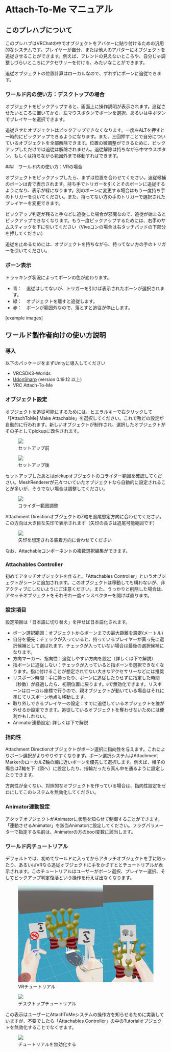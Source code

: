 # Attach-To-Me マニュアル

## このプレハブについて

このプレハブはVRChatの中でオブジェクトをアバターに貼り付けるための汎用的なシステムです。プレイヤーが自分、または他人のアバターにオブジェクトを追従させることができます。例えば、フレンドの見えないところや、自分じゃ調整しづらいところにアクセサリーを付ける、みたいなことができます。

追従オブジェクトの位置計算はローカルなので、ずれずにボーンに追従できます。

### ワールド内の使い方：デスクトップの場合

オブジェクトをピックアップすると、画面上に操作説明が表示されます。追従させたいところに置いてから、左マウスボタンでボーンを選択、あるいは中ボタンでプレイヤーを選択できます。

追従させたオブジェクトはピックアップできなくなります。一度左ALTを押すと一時的にピックアップできるようになります。また、三回押すことで自分についているオブジェクトを全部解除できます。位置の微調整ができるために、ピックアップしただけでは追従は解除されません。追従解除は持ちながら中マウスボタン、もしくは持ちながら範囲外まで移動すればできます。

###　ワールド内の使い方：VRの場合

オブジェクトをピックアップしたら、まずは位置を合わせてください。追従候補のボーンは青で表示されます。持ち手でトリガーを引くとそのボーンに追従するようになり、表示が緑になります。別のボーンに変更する場合はもう一度持ち手のトリガーを引いてください。また、持ってない方の手のトリガーで選択されたプレイヤーを変更できます。

ピックアップ判定が残ると手などに追従した場合が邪魔なので、追従が始まるとピックアップできなくなります。もう一度ピックアップするためには、右手のサムスティックを下に引いてください（Viveコンの場合は右タッチパッドの下部分を押してください）

追従を止めるためには、オブジェクトを持ちながら、持ってない方の手のトリガーを引いてください。

### ボーン表示

トラッキング状況によってボーンの色が変わります。

* 青：　追従はしてないが、トリガーを引けば表示されたボーンが選択されます。
* 緑：　オブジェクトを離すと追従します。
* 赤：　ボーンが範囲外なので、落とすと追従が停止します。

[example images]

## ワールド製作者向けの使い方説明

### 導入

以下のパッケージをまずUnityに導入してください

* VRCSDK3-Worlds
* [UdonSharp](https://github.com/MerlinVR/UdonSharp/releases) (version 0.19.12 以上)
* VRC Attach-To-Me

### オブジェクト設定

オブジェクトを追従可能にするためには、ヒエラルキーで右クリックして「[AttachToMe] Make Attachable」を選択してください。これで殆どの設定が自動的に行われます。新しいオブジェクトが制作され、選択したオブジェクトがその子としてpickupに改名されます。

<figure>
  <img src="../install guide - pre setup.png">
  <figcaption>セットアップ前</figcaption>
</figure><figure>
  <img src="../install guide - post setup.png">
  <figcaption>セットアップ後</figcaption>
</figure>

セットアップしたあとはpickupオブジェクトのコライダー範囲を確認してください。MeshRendererが元々ついていたオブジェクトなら自動的に設定されることが多いが、そうでない場合は調整してください。

<figure>
  <img src="../install guide - adjust collider.png">
  <figcaption>コライダー範囲調整</figcaption>
</figure>

Attachment DirectionオブジェクトのZ軸を追尾想定方向に合わせてください。この方向は大き目な矢印で表示されます（矢印の長さは追尾可能範囲です）

<figure>
  <img src="../install guide - directionality.png">
  <figcaption>矢印を想定される装着方向に合わせてください</figcaption>
</figure>

なお、Attachableコンポーネントの複数選択編集ができます。

### Attachables Controller

初めてアタッチオブジェクトを作ると、「Attachables Controller」というオブジェクトがシーンに追加されます。このオブジェクトは移動しても構わないが、非アクティブにしないようにご注意ください。また、うっかりと削除した場合は、アタッチオブジェクトをそれぞれ一度インスペクターを開けば直ります。

### 設定項目

設定項目は「日本語に切り替え」を押せば日本語化されます。

* ボーン選択範囲：オブジェクトからボーンまでの最大距離を設定(メートル)
* 自分を優先：チェックが入っていると、持っているプレイヤーが真っ先に選択候補として選ばれます。チェックが入っていない場合は最後の選択候補になります。
* 方向マーカー、指向性：追従しやすい方向を設定（詳しくは下で解説）
* 指ボーンに追従しない：チェックが入っていると指ボーンを選択できなくなります。指に付けることが想定されてない大きなアクセサリーなどには推奨
* リスポーン時間：手に持ったり、ボーンに追従したりせずに指定した時間（秒数）が経過したら、初期位置に戻ります。`0`で無効化できます。リスポーンはローカル座標で行うので、親オブジェクトが動いている場合はそれに準じてリスポーン地点も移動します。
* 取り外しできるプレイヤーの設定：すでに追従しているオブジェクトを誰が外せるか設定できます。追従しているオブジェクトを奪わせないためには便利かもしれない。
* Animator連動設定: 詳しくは下で解説

### 指向性

Attachment Directionオブジェクトがボーン選択に指向性を与えます。これによりボーン選択がよりやりやすくなります。ボーン選択システムはAttachment MarkerのローカルZ軸の線に近いボーンを優先して選択します。例えば、帽子の場合はZ軸を下（頭へ）に設定したり、指輪だったら真ん中を通るように設定したりできます。

方向性が全くない、対照的なオブジェクトを作っている場合は、指向性設定をゼロにしてこのシステムを無効化してください。

### Animator連動設定

アタッチオブジェクトがAnimatorに状態を知らせて制御することができます。「連動させるAnimator」を該当Animatorに設定してください。フラグパラメーターで指定する名前は、Animatorの方のbool変数に該当します。

### ワールド内チュートリアル

デフォルトでは、初めてワールドに入ってからアタッチオブジェクトを手に取ったり、あるいはVRなら追従オブジェクトに手をかざすととチュートリアルが表示されます。このチュートリアルはユーザーがボーン選択、プレイヤー選択、そしてピックアップ判定復活という操作を行えば出なくなります。

<figure>
  <img src="tutorial vr.png">
  <figcaption>VRチュートリアル</figcaption>
</figure>

<figure>
  <img src="../tutorial desktop.png">
  <figcaption>デスクトップチュートリアル</figcaption>
</figure>

この表示はユーザーにAttachToMeシステムの操作方を知らせるために実装していますが、不要でしたら「Attachables Controller」の中のTutorialオブジェクトを無効化することでなくせます。

 <figure>
  <img src="../tutorial off.png">
  <figcaption>チュートリアルを無効化する</figcaption>
</figure>
